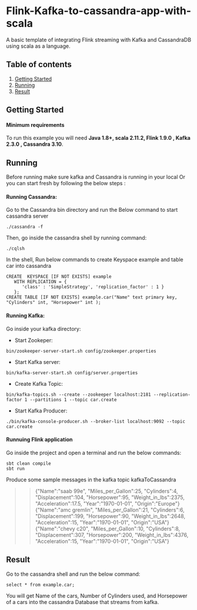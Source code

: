# Flink-Kafka-to-cassandra-app-with-scala


A basic template of integrating Flink streaming with Kafka and CassandraDB using scala as a language.
## Table of contents  
1. [Getting Started](#Getting-Started)  
2. [Running](#Running) 
3. [Result](#Result)
  
## Getting Started  
#### Minimum requirements  
To run this example you will need  **Java 1.8+, scala 2.11.2, Flink 1.9.0 , Kafka 2.3.0 , Cassandra 3.10**.   

## Running 

Before running make sure kafka and Cassandra is running in your local
Or you can start fresh by following the below steps :

#### Running Cassandra:
Go to the Cassandra bin directory and run the Below command to start cassandra server
```
./cassandra -f
```
Then, go inside the cassandra shell by running command:
```
./cqlsh
```
In the shell, Run below commands to create Keyspace example and table car into cassandra
```
CREATE  KEYSPACE [IF NOT EXISTS] example 
   WITH REPLICATION = { 
      'class' : 'SimpleStrategy', 'replication_factor' : 1 } 
   };
CREATE TABLE [IF NOT EXISTS] example.car("Name" text primary key, "Cylinders" int, "Horsepower" int );
```
#### Running Kafka:
Go inside your kafka directory:
- Start Zookeper:
```
bin/zookeeper-server-start.sh config/zookeeper.properties
```
- Start Kafka server:
```
bin/kafka-server-start.sh config/server.properties
```
- Create Kafka Topic:
```
bin/kafka-topics.sh --create --zookeeper localhost:2181 --replication-factor 1 --partitions 1 --topic car.create
```
- Start Kafka Producer:
```
./bin/kafka-console-producer.sh --broker-list localhost:9092 --topic car.create
```

#### Runnuing Flink application 
Go inside the project and open a terminal and run the below commands:
```
sbt clean compile
sbt run
```
Produce some sample messages in the kafka topic kafkaToCassandra
>>{"Name":"saab 99e", "Miles_per_Gallon":25, "Cylinders":4, "Displacement":104, "Horsepower":95, "Weight_in_lbs":2375, "Acceleration":17.5, "Year":"1970-01-01", "Origin":"Europe"}
>>{"Name":"amc gremlin", "Miles_per_Gallon":21, "Cylinders":6, "Displacement":199, "Horsepower":90, "Weight_in_lbs":2648, "Acceleration":15, "Year":"1970-01-01", "Origin":"USA"}
>> {"Name":"chevy c20", "Miles_per_Gallon":10, "Cylinders":8, "Displacement":307, "Horsepower":200, "Weight_in_lbs":4376, "Acceleration":15, "Year":"1970-01-01", "Origin":"USA"}

## Result
Go to the cassandra shell and run the below command:
```
select * from example.car;
```
You will get Name of the cars, Number of Cylinders used, and Horsepower of a cars into the cassandra Database that streams from kafka.
